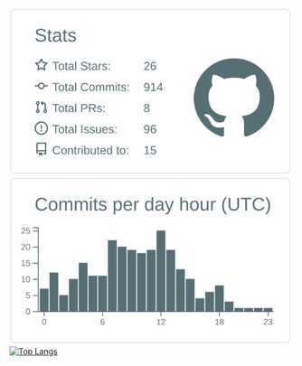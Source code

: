 


[![](https://raw.githubusercontent.com/nao1215/nao1215/master/profile-summary-card-output/default/3-stats.svg)](https://github.com/vn7n24fzkq/github-profile-summary-cards) [![](https://raw.githubusercontent.com/nao1215/nao1215/master/profile-summary-card-output/default/4-productive-time.svg)](https://github.com/vn7n24fzkq/github-profile-summary-cards)[![Top Langs](https://github-readme-stats.vercel.app/api/top-langs/?username=nao1215)](https://github.com/anuraghazra/github-readme-stats)
